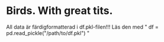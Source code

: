 # Birds. With great tits.
All data är färdigformatterad i df.pkl-filen!!! Läs den med " df = pd.read_pickle("/path/to/df.pkl") "
